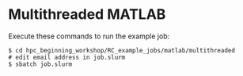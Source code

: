 # Multithreaded MATLAB

Execute these commands to run the example job:

```
$ cd hpc_beginning_workshop/RC_example_jobs/matlab/multithreaded
# edit email address in job.slurm
$ sbatch job.slurm
```
